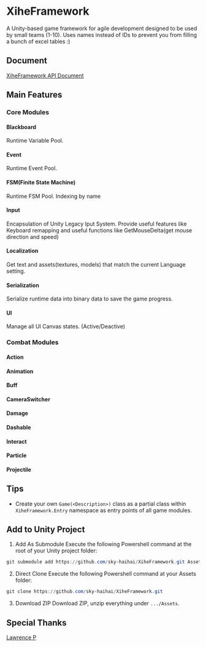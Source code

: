 # XiheFramework  
A Unity-based game framework for agile development designed to be used by small teams (1-10). Uses names instead of IDs to prevent you from filling a bunch of excel tables :)
## Document
[XiheFramework API Document](https://sky-haihai.github.io/xiheframework-document/) 
## Main Features  

### Core Modules
#### Blackboard
Runtime Variable Pool.  
#### Event
Runtime Event Pool.
#### FSM(Finite State Machine)
Runtime FSM Pool. Indexing by name
#### Input
Encapsulation of Unity Legacy Iput System. Provide useful features like Keyboard remapping and useful functions like GetMouseDelta(get mouse direction and speed)
#### Localization
Get text and assets(textures, models) that match the current Language setting. 
#### Serialization
Serialize runtime data into binary data to save the game progress.
#### UI
Manage all UI Canvas states. (Active/Deactive)

### Combat Modules
#### Action
#### Animation
#### Buff
#### CameraSwitcher
#### Damage
#### Dashable
#### Interact
#### Particle
#### Projectile

## Tips
* Create your own ```Game(<Description>)``` class as a partial class within ```XiheFramework.Entry``` namespace as entry points of all game modules.

## Add to Unity Project
1. Add As Submodule
Execute the following Powershell command at the root of your Unity project folder:
```powershell
git submodule add https://github.com/sky-haihai/XiheFramework.git Assets/XiheFramework
```
2. Direct Clone
Execute the following Powershell command at your Assets folder:
```powershell
git clone https://github.com/sky-haihai/XiheFramework.git
```

3. Download ZIP
Download ZIP, unzip everything under ```.../Assets```.

## Special Thanks
[Lawrence P](https://github.com/ShenKSPZ)
